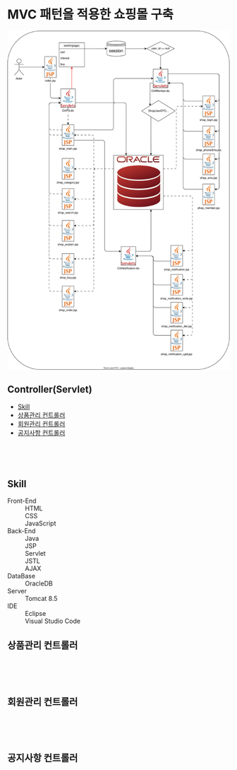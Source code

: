 <h1>MVC 패턴을 적용한 쇼핑몰 구축</h1>
<img src = "https://github.com/gus0719/MVCPatternShop/blob/main/flowchart_project_mvc.svg">
<h2>Controller(Servlet)</h2>
<ul>
  <li><a href="#skill">Skill</a></li>
  <li><a href="#product">상품관리 컨트롤러</a></li>
  <li><a href="#member">회원관리 컨트롤러</a></li>
  <li><a href="#notification">공지사항 컨트롤러</a></li>
</ul><br><br><br>

<h2 id="skill">Skill</h2>
<dl>
  <dt>Front-End</dt>
  <dd>HTML</dd>
  <dd>CSS</dd>
  <dd>JavaScript</dd>
  <dt>Back-End</dt>
  <dd>Java</dd>
  <dd>JSP</dd>
  <dd>Servlet</dd>
  <dd>JSTL</dd>
  <dd>AJAX</dd>
  <dt>DataBase</dt>
  <dd>OracleDB</dd>
  <dt>Server</dt>
  <dd>Tomcat 8.5</dd>
  <dt>IDE</dt>
  <dd>Eclipse</dd>
  <dd>Visual Studio Code</dd>
</dl>



<div id="product">
  <h2>상품관리 컨트롤러</h2>
</div><br><br><br>
<div id="member">
  <h2>회원관리 컨트롤러</h2>
</div><br><br><br>
<div id="notification">
  <h2>공지사항 컨트롤러</h2>
</div>
